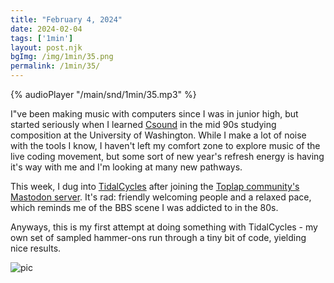 ```yaml
---
title: "February 4, 2024"
date: 2024-02-04
tags: ['1min']
layout: post.njk
bgImg: /img/1min/35.png
permalink: /1min/35/
---
```


{% audioPlayer "/main/snd/1min/35.mp3" %}

I"ve been making music with computers since I was in junior high, but started seriously when I learned [Csound](https://csound.com/) in the mid 90s studying composition at the University of Washington. While I make a lot of noise with the tools I know, I haven't left my comfort zone to explore music of the live coding movement, but some sort of new year's refresh energy is having it's way with me and I'm looking at many new pathways. 

This week, I dug into [TidalCycles](https://tidalcycles.org/) after joining the [Toplap community's Mastodon server](https://social.toplap.org/home). It's rad: friendly welcoming people and a relaxed pace, which reminds me of the BBS scene I was addicted to in the 80s. 

Anyways, this is my first attempt at doing something with TidalCycles - my own set of sampled hammer-ons run through a tiny bit of code, yielding nice results.  

![pic](/main/img/1min/35.png)



